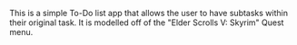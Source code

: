 This is a simple To-Do list app that allows the user to have subtasks within their original task. It is modelled off of the "Elder Scrolls V: Skyrim" Quest menu.
